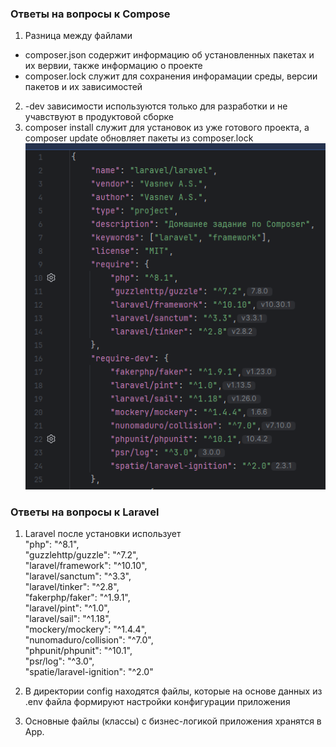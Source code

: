 ### Ответы на вопросы к Compose
1. Разница между файлами 
- composer.json содержит информацию об установленных пакетах и их вервии, также информацию о проекте
- composer.lock служит для сохранения инфорамации среды, версии пакетов и их зависимостей
2. -dev зависимости используются только для разработки и не учавствуют в продуктовой сборке 
3. composer install служит для установок из уже готового проекта, а composer update обновляет пакеты из composer.lock
![img.png](img.png)

### Ответы на вопросы к Laravel
1. Laravel после установки использует  
   "php": "^8.1",  
   "guzzlehttp/guzzle": "^7.2",  
   "laravel/framework": "^10.10",  
   "laravel/sanctum": "^3.3",  
   "laravel/tinker": "^2.8",  
   "fakerphp/faker": "^1.9.1",  
   "laravel/pint": "^1.0",  
   "laravel/sail": "^1.18",  
   "mockery/mockery": "^1.4.4",  
   "nunomaduro/collision": "^7.0",  
   "phpunit/phpunit": "^10.1",  
   "psr/log": "^3.0",  
   "spatie/laravel-ignition": "^2.0"  
   
2. В директории config находятся файлы, которые на основе данных из .env файла формируют настройки конфигурации приложения
3. Основные файлы (классы) с бизнес-логикой приложения хранятся в App.
